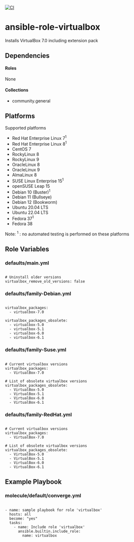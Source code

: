 [![CI](https://github.com/de-it-krachten/ansible-role-virtualbox/workflows/CI/badge.svg?event=push)](https://github.com/de-it-krachten/ansible-role-virtualbox/actions?query=workflow%3ACI)


# ansible-role-virtualbox

Installs VirtualBox 7.0 including extension pack



## Dependencies

#### Roles
None

#### Collections
- community.general

## Platforms

Supported platforms

- Red Hat Enterprise Linux 7<sup>1</sup>
- Red Hat Enterprise Linux 8<sup>1</sup>
- CentOS 7
- RockyLinux 8
- RockyLinux 9
- OracleLinux 8
- OracleLinux 9
- AlmaLinux 8
- SUSE Linux Enterprise 15<sup>1</sup>
- openSUSE Leap 15
- Debian 10 (Buster)<sup>1</sup>
- Debian 11 (Bullseye)
- Debian 12 (Bookworm)
- Ubuntu 20.04 LTS
- Ubuntu 22.04 LTS
- Fedora 37<sup>1</sup>
- Fedora 38

Note:
<sup>1</sup> : no automated testing is performed on these platforms

## Role Variables
### defaults/main.yml
<pre><code>
# Uninstall older versions
virtualbox_remove_old_versions: false
</pre></code>

### defaults/family-Debian.yml
<pre><code>
virtualbox_packages:
  - virtualbox-7.0

virtualbox_packages_obsolete:
  - virtualbox-5.0
  - virtualbox-5.1
  - virtualbox-6.0
  - virtualbox-6.1
</pre></code>

### defaults/family-Suse.yml
<pre><code>
# Current virtualbox versions
virtualbox_packages:
  - VirtualBox-7.0

# List of obsolete virtualbox versions
virtualbox_packages_obsolete:
  - VirtualBox-5.0
  - VirtualBox-5.1
  - VirtualBox-6.0
  - VirtualBox-6.1
</pre></code>

### defaults/family-RedHat.yml
<pre><code>
# Current virtualbox versions
virtualbox_packages:
  - VirtualBox-7.0

# List of obsolete virtualbox versions
virtualbox_packages_obsolete:
  - VirtualBox-5.0
  - VirtualBox-5.1
  - VirtualBox-6.0
  - VirtualBox-6.1
</pre></code>




## Example Playbook
### molecule/default/converge.yml
<pre><code>
- name: sample playbook for role 'virtualbox'
  hosts: all
  become: "yes"
  tasks:
    - name: Include role 'virtualbox'
      ansible.builtin.include_role:
        name: virtualbox
</pre></code>
